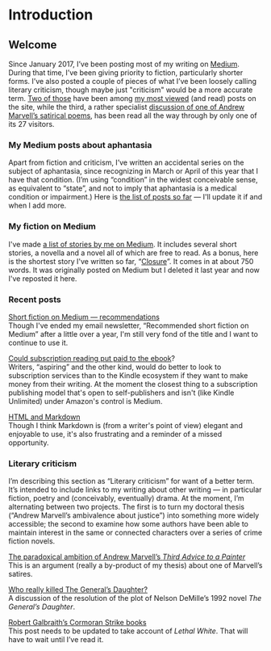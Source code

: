 # Introduction
 
## Welcome

Since January 2017, I’ve been posting most of my writing on [Medium](https://medium.com/@artkavanagh). During that time, I’ve been giving priority to fiction, particularly shorter forms. I’ve also posted a couple of pieces of what I’ve been loosely calling literary criticism, though maybe just "criticism" would be a more accurate term. [Two of those](https://medium.com/@artkavanagh/robert-galbraiths-cormoran-strike-books-7bd41682fbdc
) have been among [my most viewed](https://medium.com/@artkavanagh/who-really-killed-the-generals-daughter-6d07a25b1e19) (and read) posts on the site, while the third, a rather specialist [discussion of one of Andrew Marvell’s satirical poems](https://medium.com/@artkavanagh/the-paradoxical-ambition-of-andrew-marvells-third-advice-to-a-painter-1cdfae1018d2
), has been read all the way through by only one of its 27 visitors.

### My Medium posts about aphantasia

Apart from fiction and criticism, I’ve written an accidental series on the subject of aphantasia, since recognizing in March or April of this year that I have that condition. (I’m using “condition” in the widest conceivable sense, as equivalent to “state”, and not to imply that aphantasia is a medical condition or impairment.) Here is [the list of posts so far](https://www.artkavanagh.ie/aphantasia-posts) &mdash; I&apos;ll update it if and when I add more.

### My fiction on Medium

I&apos;ve made [a list of stories by me on Medium](https://www.artkavanagh.ie/fiction-list). It includes several short stories, a novella and a novel all of which are free to read. As a bonus, here is the shortest story I&apos;ve written so far, &ldquo;[Closure](https://www.artkavanagh.ie/Closure)&rdquo;. It comes in at about 750 words. It was originally posted on Medium but I deleted it last year and now I&apos;ve reposted it here.

### Recent posts

[Short fiction on Medium &mdash; recommendations](https://www.artkavanagh.ie/short-fiction-medium)   
Though I&apos;ve ended my email newsletter, &ldquo;Recommended short fiction on Medium&rdquo; after a little over a year, I&apos;m still very fond of the title and I want to continue to use it.

[Could subscription reading put paid to the ebook](https://www.artkavanagh.ie/ebooks-subscription)?  
Writers, &ldquo;aspiring&rdquo; and the other kind, would do better to look to subscription services than to the Kindle ecosystem if they want to make money from their writing. At the moment the closest thing to a subscription publishing model that&apos;s open to self-publishers and isn&apos;t (like Kindle Unlimited) under Amazon&apos;s control is Medium.

[HTML and Markdown](https://www.artkavanagh.ie/HTML-Markdown)   
Though I think Markdown is (from a writer&apos;s point of view) elegant and enjoyable to use, it's also frustrating and a reminder of a missed opportunity.

### Literary criticism

I’m describing this section as “Literary criticism” for want of a better term. It’s intended to include links to my writing about other writing — in particular fiction, poetry and (conceivably, eventually) drama. At the moment, I’m alternating between two projects. The first is to turn my doctoral thesis (“Andrew Marvell’s ambivalence about justice”) into something more widely accessible; the second to examine how some authors have been able to maintain interest in the same or connected characters over a series of crime fiction novels.

[The paradoxical ambition of Andrew Marvell’s <cite>Third Advice to a Painter</cite>](https://www.artkavanagh.ie/Paradoxical-ambition)  
This is an argument (really a by-product of my thesis) about one of Marvell’s satires.

[Who really killed The General’s Daughter?](https://medium.com/p/6d07a25b1e19/)  
A discussion of the resolution of the plot of Nelson DeMille’s 1992 novel <cite>The General’s Daughter</cite>.

[Robert Galbraith’s Cormoran Strike books](https://medium.com/p/7bd41682fbdc/)  
This post needs to be updated to take account of <cite>Lethal White</cite>. That will have to wait until I’ve read it.  



